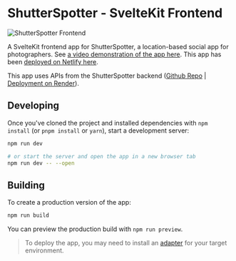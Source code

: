 # ShutterSpotter - SvelteKit Frontend

![ShutterSpotter Frontend](https://github.com/eoinfennessy/shutter-spotter-sveltekit/assets/85010533/e884064c-bae7-42cb-8119-10230dc55474)

A SvelteKit frontend app for ShutterSpotter, a location-based social app for photographers. See [a video demonstration of the app here](https://youtu.be/pJwE0ppTp6k). This app has been [deployed on Netlify here](https://shutter-spotter.netlify.app/).

This app uses APIs from the ShutterSpotter backend ([Github Repo](https://github.com/eoinfennessy/shutter-spotter) | [Deployment on Render](https://shutter-spotter-2.onrender.com/)).

## Developing

Once you've cloned the project and installed dependencies with `npm install` (or `pnpm install` or `yarn`), start a development server:

```bash
npm run dev

# or start the server and open the app in a new browser tab
npm run dev -- --open
```

## Building

To create a production version of the app:

```bash
npm run build
```

You can preview the production build with `npm run preview`.

> To deploy the app, you may need to install an [adapter](https://kit.svelte.dev/docs/adapters) for your target environment.
